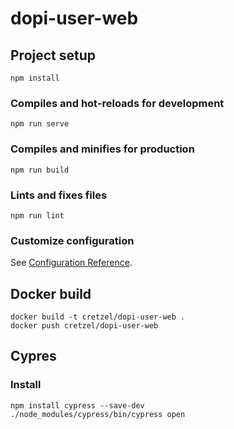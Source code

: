 # dopi-user-web

## Project setup
```
npm install
```

### Compiles and hot-reloads for development
```
npm run serve
```

### Compiles and minifies for production
```
npm run build
```

### Lints and fixes files
```
npm run lint
```

### Customize configuration
See [Configuration Reference](https://cli.vuejs.org/config/).

## Docker build
```
docker build -t cretzel/dopi-user-web .
docker push cretzel/dopi-user-web
```

## Cypres 

### Install 
```
npm install cypress --save-dev
./node_modules/cypress/bin/cypress open
```
